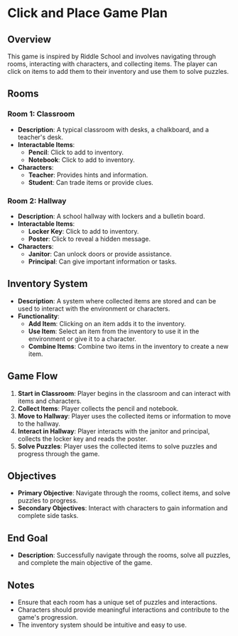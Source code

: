 # Click and Place Game Plan

## Overview
This game is inspired by Riddle School and involves navigating through rooms, interacting with characters, and collecting items. The player can click on items to add them to their inventory and use them to solve puzzles.

## Rooms
### Room 1: Classroom
- **Description**: A typical classroom with desks, a chalkboard, and a teacher's desk.
- **Interactable Items**:
  - **Pencil**: Click to add to inventory.
  - **Notebook**: Click to add to inventory.
- **Characters**:
  - **Teacher**: Provides hints and information.
  - **Student**: Can trade items or provide clues.

### Room 2: Hallway
- **Description**: A school hallway with lockers and a bulletin board.
- **Interactable Items**:
  - **Locker Key**: Click to add to inventory.
  - **Poster**: Click to reveal a hidden message.
- **Characters**:
  - **Janitor**: Can unlock doors or provide assistance.
  - **Principal**: Can give important information or tasks.

## Inventory System
- **Description**: A system where collected items are stored and can be used to interact with the environment or characters.
- **Functionality**:
  - **Add Item**: Clicking on an item adds it to the inventory.
  - **Use Item**: Select an item from the inventory to use it in the environment or give it to a character.
  - **Combine Items**: Combine two items in the inventory to create a new item.

## Game Flow
1. **Start in Classroom**: Player begins in the classroom and can interact with items and characters.
2. **Collect Items**: Player collects the pencil and notebook.
3. **Move to Hallway**: Player uses the collected items or information to move to the hallway.
4. **Interact in Hallway**: Player interacts with the janitor and principal, collects the locker key and reads the poster.
5. **Solve Puzzles**: Player uses the collected items to solve puzzles and progress through the game.

## Objectives
- **Primary Objective**: Navigate through the rooms, collect items, and solve puzzles to progress.
- **Secondary Objectives**: Interact with characters to gain information and complete side tasks.

## End Goal
- **Description**: Successfully navigate through the rooms, solve all puzzles, and complete the main objective of the game.

## Notes
- Ensure that each room has a unique set of puzzles and interactions.
- Characters should provide meaningful interactions and contribute to the game's progression.
- The inventory system should be intuitive and easy to use.
